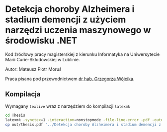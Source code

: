 # Detekcja choroby Alzheimera i stadium demencji z użyciem narzędzi uczenia maszynowego w środowisku .NET

Kod źródłowy pracy magisterskiej z kierunku Informatyka na Uniwersytecie Marii Curie-Skłodowskiej w Lublinie.

Autor: Mateusz Piotr Moruś

Praca pisana pod przewodnictwem [dr hab. Grzegorza Wójcika](https://gmwojcik.pl/).

## Kompilacja

Wymagany `texlive` wraz z narzędziem do kompilacji `latexmk`

``` bash
cd Thesis
latexmk -synctex=1 -interaction=nonstopmode -file-line-error -pdf -outdir=out thesis.tex
cp out/thesis.pdf "../Detekcja choroby Alzheimera i stadium demencji z użyciem narzędzi uczenia maszynowego w środowisku .NET.pdf"
```
